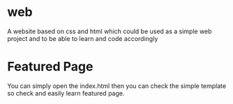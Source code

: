 # web
A website based on css and html which could be used as a simple web project and to be able to learn and code accordingly 
# Featured Page
You can simply open the index.html then you can check the simple template so check and easily learn featured page.
